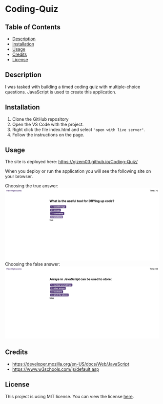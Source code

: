 # Coding-Quiz

## Table of Contents

- [Description](#description)
- [Installation](#installation)
- [Usage](#usage)
- [Credits](#credits)
- [License](#license)

## Description

I was tasked with building a timed coding quiz with multiple-choice questions. JavaScript is used to create this application.

## Installation

1. Clone the GitHub repository
2. Open the VS Code with the project.
3. Right click the file index.html and select `"open with live server"`.
4. Follow the instructions on the page.

## Usage

The site is deployed here: https://gizem03.github.io/Coding-Quiz/

When you deploy or run the application you will see the following site on your browser.

Choosing the true answer:
![screenshot](assets/code-quiz-true-screenshot.png)
Choosing the false answer:
![screenshot](assets/code-quiz-false-screenshot.png)

## Credits

- https://developer.mozilla.org/en-US/docs/Web/JavaScript
- https://www.w3schools.com/js/default.asp

## License

This project is using MIT license. You can view the license [here](license.txt).
